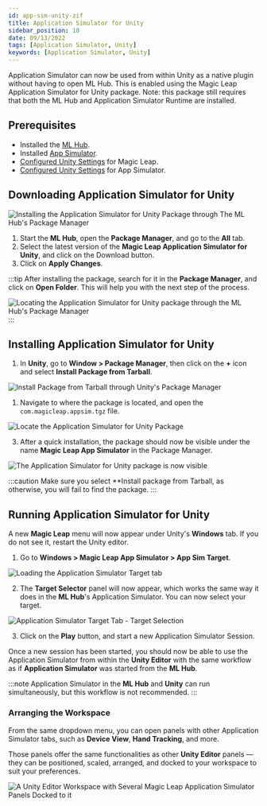 ```yaml
---
id: app-sim-unity-zif
title: Application Simulator for Unity
sidebar_position: 10
date: 09/13/2022
tags: [Application Simulator, Unity]
keywords: [Application Simulator, Unity]
---
```


Application Simulator can now be used from within Unity as a native plugin without having to open ML Hub. This is enabled using the Magic Leap Application Simulator for Unity package. Note: this package still requires that both the ML Hub and Application Simulator Runtime are installed.

## Prerequisites

- Installed the [ML Hub](/versioned_docs/version-22-Mar-2023/guides/getting-started/install-the-tools.md).
- Installed [App Simulator](/versioned_docs/version-22-Mar-2023/guides/developer-tools/app-sim/app-sim-setup.md).
- [Configured Unity Settings](/versioned_docs/version-22-Mar-2023/guides/unity/getting-started/configure-unity-settings.md) for Magic Leap.
- [Configured Unity Settings](/versioned_docs/version-22-Mar-2023/guides/unity/app-simulator/configure-unity.md) for App Simulator.

## Downloading Application Simulator for Unity

![Installing the Application Simulator for Unity Package through The ML Hub's Package Manager](/img/app-sim/zif/st-lab01-zif.png)

1. Start the **ML Hub**, open the **Package Manager**, and go to the **All** tab.
2. Select the latest version of the **Magic Leap Application Simulator for Unity**, and click on the Download button.
3. Click on **Apply Changes**.

:::tip
After installing the package, search for it in the **Package Manager**, and click on **Open Folder**. This will help you with the next step of the process.

![Locating the Application Simulator for Unity package through the ML Hub's Package Manager](/img/app-sim/open_folder_unity_appsim.png)
:::

## Installing Application Simulator for Unity

1. In **Unity**, go to **Window > Package Manager**, then click on the **+** icon and select **Install Package from Tarball**.

![Install Package from Tarball through Unity's Package Manager](/img/app-sim/asu/st-pac01.png)

1. Navigate to where the package is located, and open the `com.magicleap.appsim.tgz` file.

![Locate the Application Simulator for Unity Package](/img/app-sim/package_location.png)

3. After a quick installation, the package should now be visible under the name **Magic Leap App Simulator** in the Package Manager.

![The Application Simulator for Unity package is now visible](/img/app-sim/app_sim_unity_package_window.png)

:::caution
Make sure you select **Install package from Tarball, as otherwise, you will fail to find the package.
:::

## Running Application Simulator for Unity

A new **Magic Leap** menu will now appear under Unity's **Windows** tab. If you do not see it, restart the Unity editor.

1. Go to **Windows > Magic Leap App Simulator > App Sim Target**.

![Loading the Application Simulator Target tab](/img/app-sim/app_sim_unity_menu.png)

2. The **Target Selector** panel will now appear, which works the same way it does in the **ML Hub**'s Application Simulator. You can now select your target.

![Application Simulator Target Tab - Target Selection](/img/app-sim/asu/st-tar02.png)

3. Click on the **Play** button, and start a new Application Simulator Session.

Once a new session has been started, you should now be able to use the Application Simulator from within the **Unity Editor** with the same workflow as if **Application Simulator** was started from the **ML Hub**.

:::note
Application Simulator in the **ML Hub** and **Unity** can run simultaneously, but this workflow is not recommended.
:::

### Arranging the Workspace

From the same dropdown menu, you can open panels with other Application Simulator tabs, such as **Device View**, **Hand Tracking**, and more.

Those panels offer the same functionalities as other **Unity Editor** panels — they can be positioned, scaled, arranged, and docked to your workspace to suit your preferences.

![A Unity Editor Workspace with Several Magic Leap Application Simulator Panels Docked to it](/img/app-sim/unity_editor_app_sim_view.png)


